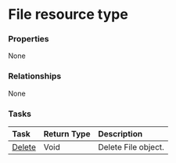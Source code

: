 # File resource type



### Properties
None

### Relationships
None


### Tasks

| Task		   | Return Type	|Description|
|:---------------|:--------|:----------|
|[Delete](../api/file_delete.md) | Void	|Delete File object. |

<!-- uuid: 4d032384-cb2a-4aa6-8fc3-feb5fb510e85
2015-10-09 18:28:47 UTC -->